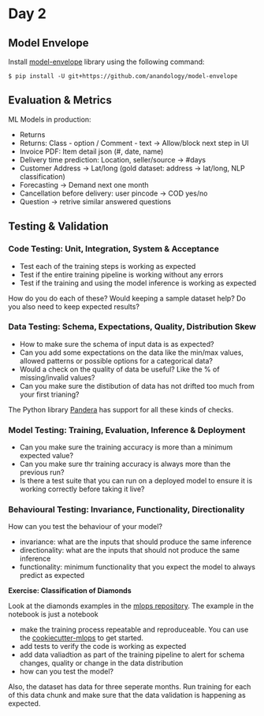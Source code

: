# Day 2

## Model Envelope

Install [model-envelope](https://github.com/anandology/model-envelope) library using the following command:

```
$ pip install -U git+https://github.com/anandology/model-envelope
```

## Evaluation & Metrics

ML Models in production:

* Returns
* Returns: Class - option / Comment - text -> Allow/block next step in UI
* Invoice PDF: Item detail json (#, date, name)
* Delivery time prediction: Location, seller/source -> #days
* Customer Address -> Lat/long (gold dataset: address -> lat/long, NLP classification)
* Forecasting -> Demand next one month
* Cancellation before delivery: user pincode -> COD yes/no
* Question -> retrive similar answered questions


## Testing & Validation

### Code Testing: Unit, Integration, System & Acceptance

* Test each of the training steps is working as expected
* Test if the entire training pipeline is working without any errors
* Test if the training and using the model inference is working as expected

How do you do each of these? Would keeping a sample dataset help? Do you also need to keep expected results?

### Data Testing: Schema, Expectations, Quality, Distribution Skew

- How to make sure the schema of input data is as expected?
- Can you add some expectations on the data like the min/max values, allowed patterns or possible options for a categorical data?
- Would a check on the quality of data be useful? Like the % of missing/invalid values?
- Can you make sure the distibution of data has not drifted too much from your first trianing?

The Python library [Pandera][] has support for all these kinds of checks.

[Pandera]: https://pandera.readthedocs.io/

### Model Testing: Training, Evaluation, Inference & Deployment

- Can you make sure the training accuracy is more than a minimum expected value?
- Can you make sure thr training accuracy is always more than the previous run?
- Is there a test suite that you can run on a deployed model to ensure it is working correctly before taking it live?

### Behavioural Testing: Invariance, Functionality, Directionality

How can you test the behaviour of your model?
- invariance: what are the inputs that should produce the same inference
- directionality: what are the inputs that should not produce the same inference
- functionality: minimum functionality that you expect the model to always predict as expected

**Exercise: Classification of Diamonds**

Look at the diamonds examples in the [mlops repository][mlops]. The example in the notebook is just a notebook

- make the training process repeatable and reproduceable. You can use the [cookiecutter-mlops][] to get started.
- add tests to verify the code is working as expected
- add data valiadtion as part of the training pipeline to alert for schema changes, quality or change in the data distribution
- how can you test the model?

Also, the dataset has data for three seperate months. Run training for each of this data chunk and make sure that the data validation is happening as expected.

[mlops]: https://github.com/amitkaps/mlops/
[cookiecutter-mlops]: https://github.com/anandology/cookiecutter-mlops/